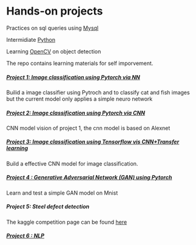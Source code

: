 # Hands-on projects

Practices on sql queries using [Mysql](https://github.com/pan1fan2/self_improvement/tree/main/Mysql)

Intermidiate [Python](https://github.com/pan1fan2/self_improvement/tree/main/python)

Learning [OpenCV](https://github.com/pan1fan2/self_improvement/tree/main/opencv) on object detection 

The repo contains learning materials for self imporvement. 

##### [Project 1: Image classification using Pytorch via NN](https://github.com/pan1fan2/self_improvement/tree/main/project1)

Builid a image classifier using Pytroch and to classify cat and fish images but the current model only applies a simple neuro network

##### [Project 2: Image classification using Pytorch via CNN](https://github.com/pan1fan2/self_improvement/tree/main/project2)

CNN model vision of project 1, the cnn model is based on Alexnet

##### [Project 3: Image classification using Tensorflow vis CNN+Transfer learning](https://github.com/pan1fan2/self_improvement/tree/main/project3)

Build a effective CNN model for image classification. 

##### [Project 4 : Generative Adversarial Network (GAN) using Pytorch](https://github.com/pan1fan2/self_improvement/tree/main/project4)

Learn and test a simple GAN model on Mnist

##### Project 5: Steel defect detection

The kaggle competition page can be found [here](https://www.kaggle.com/c/severstal-steel-defect-detection/overview)

##### [Project 6 : NLP](https://github.com/pan1fan2/self_improvement/tree/main/project6)

